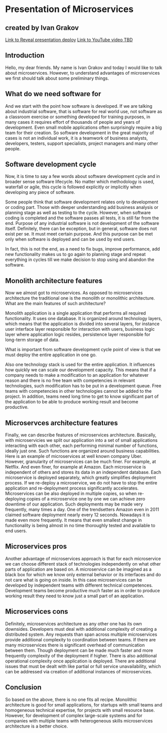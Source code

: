 # Presentation of Microservices
## created by Ivan Grakov
[Link to Reveal presentation deploy](https://5fec79c6d3088e0007840c9a--igrakov-presentation.netlify.app/)
[Link to YouTube video TBD](https://youtu.be/o3PiXGqMX9M)

## Introduction
Hello, my dear friends. My name is Ivan Grakov and today I would like to talk about microservices. However, to understand advantages of microservices we first should talk about some preliminary things.

## What do we need software for
And we start with the point how software is developed. If we are talking about industrial software, that is software for real world use, not software as a classroom exercise or something developed for training purposes, in many cases it requires effort of thousands of people and years of development. Even small mobile applications often surprisingly require a big team for their creation. So software development in the great majority of cases is not an individual work, it is a teamwork of business analysts, developers, testers, support specialists, project managers and many other people.

## Software development cycle
Now, it is time to say a few words about software development cycle and in broader sense software lifecycle. No matter which methodology is used, waterfall or agile, this cycle is followed explicitly or implicitly when developing any piece of software.

Some people think that software development relates only to development or coding part. Those with deeper understanding add business analysis or planning stage as well as testing to the cycle. However, when software coding is completed and the software passes all tests, it is still far from the end. Purpose of any industrial software is not development of the software itself. Definitely, there can be exception, but in general, software does not exist per se. It must meet certain purpose. And this purpose can be met only when software is deployed and can be used by end users.

In fact, this is not the end, as a need to fix bugs, improve performance, add new functionality makes us to go again to planning stage and repeat everything in cycles till we make decision to stop using and abandon the software.

## Monolith architecture features
Now we almost got to microservices. As opposed to microservices architecture the traditional one is the monolith or monolithic architecture. What are the main features of such architecture?

Monolith application is a single application that performs all required functionality. It uses one database. It is organized around technology layers, which means that the application is divided into several layers, for instance user interface layer responsible for interaction with users, business logic layer where application logic resides, persistence layer responsible for long-term storage of data.

What is important from software development cycle point of view is that we must deploy the entire application in one go.

Also one technology stack is used for the entire application. It influences how quickly we can scale our development capacity. This means that if a company needs to make a modification to an application for whatever reason and there is no free team with competencies in relevant technologies, such modification has to be put in a development queue. Free teams with competencies in other technologies cannot be added to the project. In addition, teams need long time to get to know significant part of the application to be able to produce working result and become productive.

## Microservces architecture features
Finally, we can describe features of microservices architecture. Basically, with microservicies we split our application into a set of small applications interacting with each other, each performing minimal number of functions, ideally just one. Such functions are organized around business capabilities. Here is an example of microservices at well known company Uber. However, granularity of microservices can be much finer. For example, at Netflix. And even finer, for example at Amazon. Each microservice is independent of others and stores its data in an independent database. Each microservice is deployed separately, which greatly simplifies deployment process. If we re-deploy a microservice, we do not have to stop the entire application and re-deployment process significantly accelerates. Microservices can be also deployed in multiple copies, so when re-deploying copies of a microservice one by one we can achieve zero downtime of our application. Such deployments may be made very frequently, many times a day. One of the trendsetters Amazon even in 2011 claimed software deployment nearly every 12 seconds. Nowadays it is made even more frequently. It means that even smallest change in functionality is being almost in no time thoroughly tested and available to end users.

## Microservices pros
Another advantage of microservices approach is that for each microservice we can choose different stack of technologies independently on what other parts of application are based on. A microservice can be imagined as a black box for which we know only external behavior or its interfaces and do not care what is going on inside. In this case microservices can be developed by independent teams with different technical competences. Development teams become productive much faster as in order to produce working result they need to know just a small part of an application.

## Microservices cons
Definitely, microservices architecture as any other one has its own downsides. Developers must deal with additional complexity of creating a distributed system. Any requests than span across multiple microservices provide additional complexity to coordination between teams. If there are many microservices there is significant overhead of communication between them. Though deployment can be made much faster and more frequently complexity of the deployment if higher. There is also additional operational complexity once application is deployed. There are additional issues that must be dealt with like partial or full service unavailability, which can be addressed via creation of additional instances of microservices.

## Conclusion
So based on the above, there is no one fits all recipe. Monolithic architecture is good for small applications, for startups with small teams and homogeneous technical expertise, for projects with small resource base. However, for development of complex large-scale systems and for companies with multiple teams with heterogeneous skills microservices architecture is a better choice.
